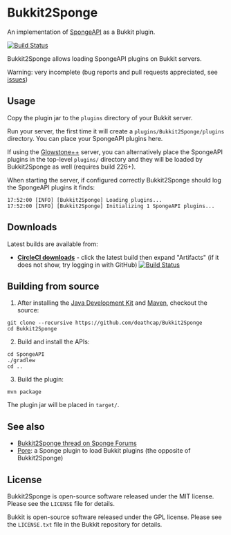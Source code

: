 Bukkit2Sponge
=============

An implementation of [SpongeAPI](https://github.com/SpongePowered/SpongeAPI) as a Bukkit plugin.

[![Build Status](https://circleci.com/gh/deathcap/Bukkit2Sponge/tree/master.png)](https://circleci.com/gh/deathcap/Bukkit2Sponge/tree/master)

Bukkit2Sponge allows loading SpongeAPI plugins on Bukkit servers.

Warning: very incomplete (bug reports and pull requests appreciated, see [issues](https://github.com/deathcap/Bukkit2Sponge/issues))

Usage
-----

Copy the plugin jar to the `plugins` directory of your Bukkit server.

Run your server, the first time it will create a `plugins/Bukkit2Sponge/plugins` directory.
You can place your SpongeAPI plugins here.

If using the [Glowstone++](https://github.com/deathcap/GlowstonePlusPlus)
server, you can alternatively place the SpongeAPI plugins in the top-level `plugins/` directory
and they will be loaded by Bukkit2Sponge as well (requires build 226+).

When starting the server, if configured correctly Bukkit2Sponge should log the SpongeAPI plugins it finds:

```
17:52:00 [INFO] [Bukkit2Sponge] Loading plugins...
17:52:00 [INFO] [Bukkit2Sponge] Initializing 1 SpongeAPI plugins...
```

Downloads
---------

Latest builds are available from:

* **[CircleCI downloads](https://circleci.com/gh/deathcap/Bukkit2Sponge/tree/master)** - click the latest build then expand "Artifacts" (if it does not show, try logging in with GitHub)
[![Build Status](https://circleci.com/gh/deathcap/Bukkit2Sponge/tree/master.png)](https://circleci.com/gh/deathcap/Bukkit2Sponge/tree/master)



Building from source
--------------------

1.  After installing the
[Java Development Kit](http://oracle.com/technetwork/java/javase/downloads) and
[Maven](https://maven.apache.org), checkout the source:

```
git clone --recursive https://github.com/deathcap/Bukkit2Sponge
cd Bukkit2Sponge
```

2. Build and install the APIs:

```
cd SpongeAPI
./gradlew
cd ..
```

3. Build the plugin:

```
mvn package
```

The plugin jar will be placed in `target/`.


See also
--------

* [Bukkit2Sponge thread on Sponge Forums](https://forums.spongepowered.org/t/pore-a-bukkit-sponge-bridge/1663)
* [Pore](https://github.com/LapisBlue/Pore): a Sponge plugin to load Bukkit plugins (the opposite of Bukkit2Sponge)

License
-------

Bukkit2Sponge is open-source software released under the MIT license. Please see
the `LICENSE` file for details.

Bukkit is open-source software released under the GPL license. Please see
the `LICENSE.txt` file in the Bukkit repository for details.

